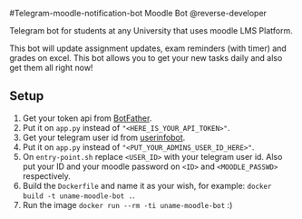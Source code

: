 #Telegram-moodle-notification-bot Moodle Bot
@reverse-developer 

Telegram bot for students at any University that uses moodle LMS Platform.  

This bot will update assignment updates, exam reminders (with timer) and grades on excel.
This bot allows you to get your new tasks daily and also get them all right now!

## Setup

1. Get your token api from [BotFather](https://telegram.me/BotFather).
2. Put it on `app.py` instead of `"<HERE_IS_YOUR_API_TOKEN>"`.
3. Get your telegram user id from [userinfobot](https://telegram.me/userinfobot).
4. Put it on `app.py` instead of `"<PUT_YOUR_ADMINS_USER_ID_HERE>"`.
5. On `entry-point.sh` replace `<USER_ID>` with your telegram user id. Also put your ID and your moodle password on `<ID>` and `<MOODLE_PASSWD>` respectively.
6. Build the `Dockerfile` and name it as your wish, for example: `docker build -t uname-moodle-bot .`.
7. Run the image `docker run --rm -ti uname-moodle-bot` :)
